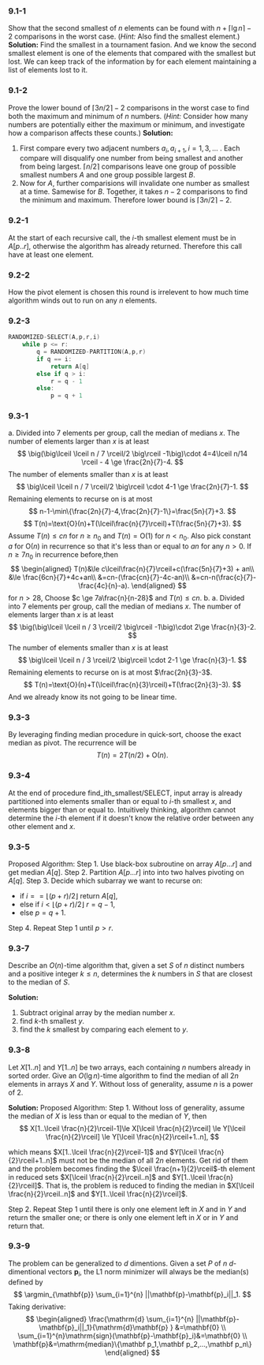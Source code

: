 ### 9.1-1
Show that the second smallest of $n$ elements can be found with $n + \lceil \lg n \rceil - 2$ comparisons in the worst case. ($\textit{Hint:}$ Also find the smallest element.)
**Solution:**
Find the smallest in a tournament fasion. And we know the second smallest element is one of the elements that compared with the smallest but lost. We can keep track of the information by for each element maintaining a list of elements lost to it.


### 9.1-2
Prove the lower bound of $\lceil 3n / 2 \rceil - 2$ comparisons in the worst case to find both the maximum and minimum of $n$ numbers. ($\textit{Hint:}$ Consider how many numbers are potentially either the maximum or minimum, and investigate how a comparison affects these counts.)
**Solution:**
1. First compare every two adjacent numbers $a_i,a_{i+1},i=1,3,...$ . Each compare will disqualify one number from being smallest and another from being largest. $\lceil n/2 \rceil$ comparisons leave one group of possible smallest numbers $A$ and one group possible largest $B$.
2. Now for $A$, further comparisions will invalidate one number as smallest at a time. Samewise for $B$. Together, it takes $n-2$ comparisons to find the minimum and maximum. Therefore lower bound is $\lceil 3n / 2 \rceil - 2$.

### 9.2-1
At the start of each recursive call, the $i$-th smallest element must be in $A[p..r]$, otherwise the algorithm has already returned. Therefore this call have at least one element.

### 9.2-2
How the pivot element is chosen this round is irrelevent to how much time algorithm winds out to run on any $n$ elements.

### 9.2-3
```C++
RANDOMIZED-SELECT(A,p,r,i)
    while p <= r:
        q = RANDOMIZED-PARTITION(A,p,r)
        if q == i:
            return A[q]
        else if q > i:
            r = q - 1
        else:
            p = q + 1
```

### 9.3-1
a. Divided into 7 elements per group, call the median of medians $x$. 
The number of elements larger than $x$ is at least
$$
\big(\big\lceil 
\lceil n / 7 \rceil/2 
\big\rceil
-1\big)\cdot 4=4\lceil n/14 \rceil - 4
\ge \frac{2n}{7}-4.
$$
The number of elements smaller than $x$ is at least
$$
\big\lceil 
\lceil n / 7 \rceil/2 
\big\rceil
\cdot 4-1 \ge 
\frac{2n}{7}-1.
$$
Remaining elements to recurse on is at most
$$
n-1-\min\{\frac{2n}{7}-4,\frac{2n}{7}-1\}=\frac{5n}{7}+3.
$$
$$
T(n)=\text{O}(n)+T(\lceil\frac{n}{7}\rceil)+T(\frac{5n}{7}+3).
$$
Assume $T(n)\le cn$ for $n\ge n_0$ and $T(n)=\text{O}(1)$ for $n < n_0$. Also pick constant $a$ for $\text{O}(n)$ in recurrence so that it's less than or equal to $an$ for any $n>0$.
If $n\ge 7n_0$ in recurrence before,then
$$
\begin{aligned}
T(n)&\le c\lceil\frac{n}{7}\rceil+c(\frac{5n}{7}+3) + an\\
&\le \frac{6cn}{7}+4c+an\\
&=cn-(\frac{cn}{7}-4c-an)\\
&=cn-n(\frac{c}{7}-\frac{4c}{n}-a).
\end{aligned}
$$
for $n>28$, Choose $c \ge 7a\frac{n}{n-28}$ and $T(n)\le cn$.
b.
a. Divided into 7 elements per group, call the median of medians $x$. 
The number of elements larger than $x$ is at least
$$
\big(\big\lceil 
\lceil n / 3 \rceil/2 
\big\rceil
-1\big)\cdot 2\ge \frac{n}{3}-2.
$$
The number of elements smaller than $x$ is at least
$$
\big\lceil 
\lceil n / 3 \rceil/2 
\big\rceil
\cdot 2-1 \ge 
\frac{n}{3}-1.
$$
Remaining elements to recurse on is at most $\frac{2n}{3}-3$.
$$
T(n)=\text{O}(n)+T(\lceil\frac{n}{3}\rceil)+T(\frac{2n}{3}-3).
$$
And we already know its not going to be linear time.

### 9.3-3
By leveraging finding median procedure in quick-sort, choose the exact median as pivot. The recurrence will be
$$
T(n) = 2T(n/2)+\text{O}(n).
$$

### 9.3-4
At the end of procedure find_ith_smallest/SELECT, input array is already partitioned into elements smaller than or equal to $i$-th smallest $x$, and elements bigger than or equal to. Intuitively thinking, algorithm cannot determine the $i$-th element if it doesn't know the relative order between any other element and $x$.

### 9.3-5
Proposed Algorithm:
Step 1. Use black-box subroutine on array $A[p...r]$ and get median $A[q]$.
Step 2. Partition $A[p...r]$ into into two halves pivoting on $A[q]$.
Step 3. Decide which subarray we want to recurse on:
- if $i==\lfloor (p+r)/ 2 \rfloor$ return $A[q]$,
- else if $i < \lfloor (p+r)/ 2 \rfloor$ $r = q-1$,
- else $p=q+1$.

Step 4. Repeat Step 1 until $p>r$.

### 9.3-7
Describe an $O(n)$-time algorithm that, given a set $S$ of $n$ distinct numbers and a positive integer $k \le n$, determines the $k$ numbers in $S$ that are closest to the median of $S$.

**Solution:**
1. Subtract original array by the median number $x$.
2. find $k$-th smallest $y$.
3. find the $k$ smallest by comparing each element to $y$.

### 9.3-8
 Let $X[1..n]$ and $Y[1..n]$ be two arrays, each containing $n$ numbers already in sorted order. Give an $O(\lg n)$-time algorithm to find the median of all $2n$ elements in arrays $X$ and $Y$.
Without loss of generality, assume $n$ is a power of $2$.

**Solution:**
Proposed Algorithm:
    Step 1. Without loss of generality, assume the median of $X$ is less than or equal to the median of $Y$, then
$$
X[1..\lceil \frac{n}{2}\rceil-1]\le 
X[\lceil \frac{n}{2}\rceil] \le 
Y[\lceil \frac{n}{2}\rceil] \le
Y[\lceil \frac{n}{2}\rceil+1..n],
$$

which means $X[1..\lceil \frac{n}{2}\rceil-1]$ and $Y[\lceil \frac{n}{2}\rceil+1..n]$ must not be the median of all $2n$ elements. Get rid of them and the problem becomes finding the $\lceil \frac{n+1}{2}\rceil$-th element in reduced sets $X[\lceil \frac{n}{2}\rceil..n]$ and $Y[1..\lceil \frac{n}{2}\rceil]$. That is, the problem is reduced to finding the median in $X[\lceil \frac{n}{2}\rceil..n]$ and $Y[1..\lceil \frac{n}{2}\rceil]$.

Step 2. Repeat Step 1 until there is only one element left in $X$ and in $Y$ and return the smaller one; or there is only one element left in $X$ or in $Y$ and return that.

### 9.3-9
The problem can be generalized to $d$ dimentions. Given a set $P$ of $n$ $d$-dimentional vectors $\mathbf{p}_i$, the L1 norm minimizer will always be the median(s) defined by
$$
\argmin_{\mathbf{p}} \sum_{i=1}^{n} ||\mathbf{p}-\mathbf{p}_i||_1.
$$
Taking derivative:
$$
\begin{aligned}
\frac{\mathrm{d} \sum_{i=1}^{n} ||\mathbf{p}-\mathbf{p}_i||_1}{\mathrm{d}\mathbf{p} }
&=\mathbf{0}
\\
\sum_{i=1}^{n}\mathrm{sign}(\mathbf{p}-\mathbf{p}_i)&=\mathbf{0}
\\
\mathbf{p}&=\mathrm{median}\{\mathbf p_1,\mathbf p_2,...,\mathbf p_n\}
\end{aligned}
$$